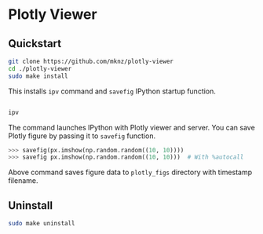# Plotly Viewer

## Quickstart

```bash
git clone https://github.com/mknz/plotly-viewer
cd ./plotly-viewer
sudo make install
```

This installs `ipv` command and `savefig` IPython startup function.

```bash

ipv
```

The command launches IPython with Plotly viewer and server.
You can save Plotly figure by passing it to `savefig` function.

```Python
>>> savefig(px.imshow(np.random.random((10, 10))))
>>> savefig px.imshow(np.random.random((10, 10)))  # With %autocall
```

Above command saves figure data to `plotly_figs` directory with timestamp filename.

## Uninstall

```bash
sudo make uninstall
```
